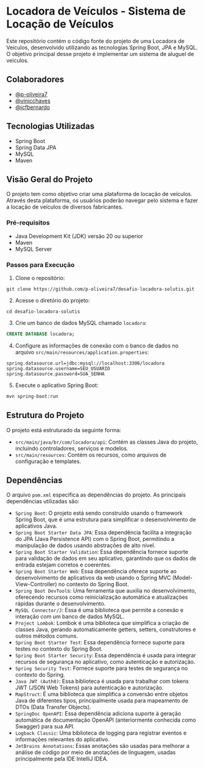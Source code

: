 # Locadora de Veículos - Sistema de Locação de Veículos

Este repositório contém o código fonte do projeto de uma Locadora de Veículos, desenvolvido utilizando as tecnologias Spring Boot, JPA e MySQL. O objetivo principal desse projeto é implementar um sistema de aluguel de veículos.

## Colaboradores

- [@p-oliveira7](https://github.com/p-oliveira7)
- [@vinicchaves](https://github.com/vinicchaves)
- [@jcfbernardo](https://github.com/jcfbernardo)

## Tecnologias Utilizadas

- Spring Boot
- Spring Data JPA
- MySQL
- Maven

## Visão Geral do Projeto

O projeto tem como objetivo criar uma plataforma de locação de veículos. Através desta plataforma, os usuários poderão navegar pelo sistema e fazer a locação de veículos de diversos fabricantes.

### Pré-requisitos

- Java Development Kit (JDK) versão 20 ou superior
- Maven
- MySQL Server
  
 ### Passos para Execução

1. Clone o repositório:

```
git clone https://github.com/p-oliveira7/desafio-locadora-solutis.git
```
2. Acesse o diretório do projeto:

```
cd desafio-locadora-solutis
```

3. Crie um banco de dados MySQL chamado `locadora`:

```sql
CREATE DATABASE locadora;
```

4. Configure as informações de conexão com o banco de dados no arquivo `src/main/resources/application.properties`:

```properties
spring.datasource.url=jdbc:mysql://localhost:3306/locadora
spring.datasource.username=SEU_USUARIO
spring.datasource.password=SUA_SENHA
```

5. Execute o aplicativo Spring Boot:

```bash
mvn spring-boot:run
```

## Estrutura do Projeto

O projeto está estruturado da seguinte forma:

- `src/main/java/br/com/locadora/api`: Contém as classes Java do projeto, incluindo controladores, serviços e modelos.
- `src/main/resources`: Contém os recursos, como arquivos de configuração e templates.

## Dependências

O arquivo `pom.xml` especifica as dependências do projeto. As principais dependências utilizadas são:

- `Spring Boot`: O projeto está sendo construído usando o framework Spring Boot, que é uma estrutura para simplificar o desenvolvimento de aplicativos Java.
- `Spring Boot Starter Data JPA`: Essa dependência facilita a integração do JPA (Java Persistence API) com o Spring Boot, permitindo a manipulação de dados usando abstrações de alto nível.
- `Spring Boot Starter Validation`: Essa dependência fornece suporte para validação de dados em seu aplicativo, garantindo que os dados de entrada estejam corretos e coerentes.
- `Spring Boot Starter Web`: Essa dependência oferece suporte ao desenvolvimento de aplicativos da web usando o Spring MVC (Model-View-Controller) no contexto do Spring Boot.
- `Spring Boot DevTool`s: Uma ferramenta que auxilia no desenvolvimento, oferecendo recursos como reinicialização automática e atualizações rápidas durante o desenvolvimento.
- `MySQL Connector/J`: Essa é uma biblioteca que permite a conexão e interação com um banco de dados MySQL.
- `Project Lombok`: Lombok é uma biblioteca que simplifica a criação de classes Java, gerando automaticamente getters, setters, construtores e outros métodos comuns.
- `Spring Boot Starter Test`: Essa dependência fornece suporte para testes no contexto do Spring Boot.
- `Spring Boot Starter Security`: Essa dependência é usada para integrar recursos de segurança no aplicativo, como autenticação e autorização.
- `Spring Security Test`: Fornece suporte para testes de segurança no contexto do Spring.
- `Java JWT (Auth0)`: Essa biblioteca é usada para trabalhar com tokens JWT (JSON Web Tokens) para autenticação e autorização.
- `MapStruct`: É uma biblioteca que simplifica a conversão entre objetos Java de diferentes tipos, principalmente usada para mapeamento de DTOs (Data Transfer Objects).
- `SpringDoc OpenAPI`: Essa dependência adiciona suporte à geração automática de documentação OpenAPI (anteriormente conhecida como Swagger) para sua API.
- `Logback Classic`: Uma biblioteca de logging para registrar eventos e informações relevantes do aplicativo.
- `JetBrains Annotations`: Essas anotações são usadas para melhorar a análise de código por meio de anotações de linguagem, usadas principalmente pela IDE IntelliJ IDEA.
